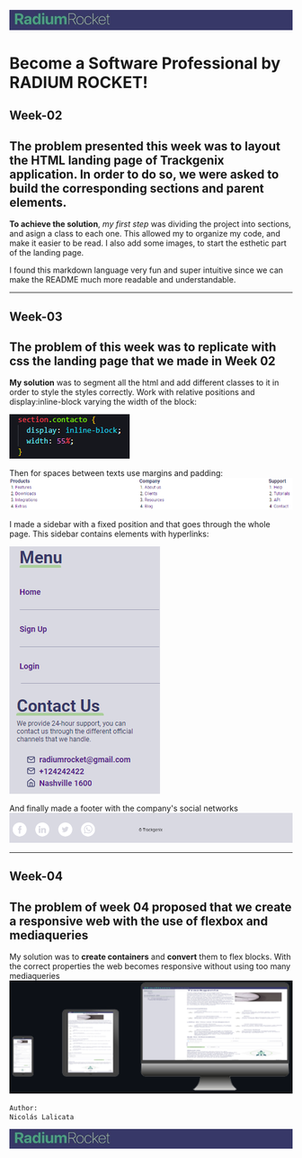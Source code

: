 ![Logo](Semana-02/Assets/logohdr.jpg)
# Become a Software Professional by RADIUM ROCKET! 
## **Week-02**
The problem presented this week was to layout the HTML landing page of Trackgenix application. In order to do so, we were asked to build the corresponding sections and parent elements.
---
 **To achieve the solution**, *my first step* was dividing the project into sections, and asign a class to each one. This allowed my to organize my code, and
make it easier to be read.
I also add some images, to start the esthetic part of the landing page.
 
I found this markdown language very fun and super intuitive since we can make the README much more readable and understandable.

---
## **Week-03**
The problem of this week was to replicate with css the landing page that we made in Week 02 
---
**My solution** was to segment all the html and add different classes to it in order to style the styles correctly.
Work with relative positions and display:inline-block varying the width of the block:
  
  ![imgexample](Semana-03/Assets/code.png)

Then for spaces between texts use margins and padding:  
![imgexample](Semana-03/Assets/marginpadding.png)

I made a sidebar with a fixed position and that goes through the whole page.
This sidebar contains elements with hyperlinks:  

![imgexample](Semana-03/Assets/sidebar.png)

And finally made a footer with the company's social networks
![Logo](Semana-03/Assets/socialnet.png)

---
## **Week-04**
The problem of week 04 proposed that we create a responsive web with the use of flexbox and mediaqueries
---
My solution was to **create containers** and **convert** them to flex blocks. With the correct properties the web becomes responsive without using too many mediaqueries
![Responsive](Semana-04/Assets/readme04.png)
 ```
 Author:
 Nicolás Lalicata 
 ```
![Logo](Semana-02/Assets/logohdr.jpg)